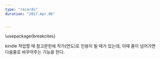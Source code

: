 ```yaml
---
type: "records"
duration: "2017.Apr.06"


---
```


\usepackage{breakcites}

kindle 작업할 때 참고문헌에 작가(연도)로 인용이 될 때가 있는데, 이때
줄이 넘어가면 다음줄로 바꾸어주는 기능을 한다.
